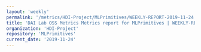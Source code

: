 ```yaml
---
layout: 'weekly'
permalink: '/metrics/HDI-Project/MLPrimitives/WEEKLY-REPORT-2019-11-24'
title: 'DAI Lab OSS Metrics Metrics report for MLPrimitives | WEEKLY-REPORT-2019-11-24'
organization: 'HDI-Project'
repository: 'MLPrimitives'
current_date: '2019-11-24'
---
```

